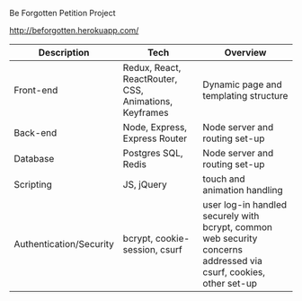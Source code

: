 Be Forgotten Petition Project

http://beforgotten.herokuapp.com/

| Description             | Tech                                                  | Overview                                                                                                          |
| ----------------------- | ----------------------------------------------------- | ----------------------------------------------------------------------------------------------------------------- |
| Front-end               | Redux, React, ReactRouter, CSS, Animations, Keyframes | Dynamic page and templating structure                                                                             |
| Back-end                | Node, Express, Express Router                         | Node server and routing set-up                                                                                    |
| Database                | Postgres SQL, Redis                                   | Node server and routing set-up                                                                                    |
| Scripting               | JS, jQuery                                            | touch and animation handling                                                                                      |
| Authentication/Security | bcrypt, cookie-session, csurf                         | user log-in handled securely with bcrypt, common web security concerns addressed via csurf, cookies, other set-up |

